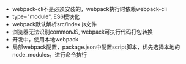 - webpack-cli不是必须安装的，webpack执行时依赖webpack-cli
- type="module", ES6模块化
- webpack默认解析src/index.js文件
- 浏览器无法识别commonJS, webpack可执行代码打包转换
- 开发中，使用本地webpack
- 局部webpack配置，package.json中配置script脚本，优先选择本地的node_modules，进行命令执行
